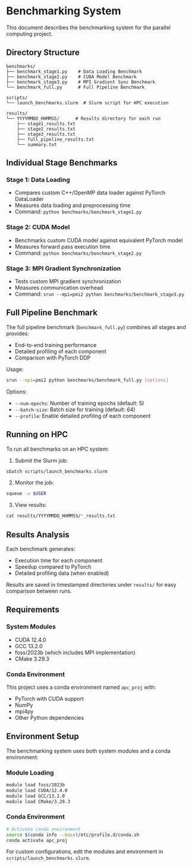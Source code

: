 # Benchmarking System

This document describes the benchmarking system for the parallel computing project.

## Directory Structure

```
benchmarks/
├── benchmark_stage1.py    # Data Loading Benchmark
├── benchmark_stage2.py    # CUDA Model Benchmark
├── benchmark_stage3.py    # MPI Gradient Sync Benchmark
└── benchmark_full.py      # Full Pipeline Benchmark

scripts/
└── launch_benchmarks.slurm  # Slurm script for HPC execution

results/
└── YYYYMMDD_HHMMSS/      # Results directory for each run
    ├── stage1_results.txt
    ├── stage2_results.txt
    ├── stage3_results.txt
    ├── full_pipeline_results.txt
    └── summary.txt
```

## Individual Stage Benchmarks

### Stage 1: Data Loading
- Compares custom C++/OpenMP data loader against PyTorch DataLoader
- Measures data loading and preprocessing time
- Command: `python benchmarks/benchmark_stage1.py`

### Stage 2: CUDA Model
- Benchmarks custom CUDA model against equivalent PyTorch model
- Measures forward pass execution time
- Command: `python benchmarks/benchmark_stage2.py`

### Stage 3: MPI Gradient Synchronization
- Tests custom MPI gradient synchronization
- Measures communication overhead
- Command: `srun --mpi=pmi2 python benchmarks/benchmark_stage3.py`

## Full Pipeline Benchmark

The full pipeline benchmark (`benchmark_full.py`) combines all stages and provides:
- End-to-end training performance
- Detailed profiling of each component
- Comparison with PyTorch DDP

Usage:
```bash
srun --mpi=pmi2 python benchmarks/benchmark_full.py [options]
```

Options:
- `--num-epochs`: Number of training epochs (default: 5)
- `--batch-size`: Batch size for training (default: 64)
- `--profile`: Enable detailed profiling of each component

## Running on HPC

To run all benchmarks on an HPC system:

1. Submit the Slurm job:
```bash
sbatch scripts/launch_benchmarks.slurm
```

2. Monitor the job:
```bash
squeue -u $USER
```

3. View results:
```bash
cat results/YYYYMMDD_HHMMSS/*_results.txt
```

## Results Analysis

Each benchmark generates:
- Execution time for each component
- Speedup compared to PyTorch
- Detailed profiling data (when enabled)

Results are saved in timestamped directories under `results/` for easy comparison between runs.

## Requirements

### System Modules
- CUDA 12.4.0
- GCC 13.2.0
- foss/2023b (which includes MPI implementation)
- CMake 3.29.3

### Conda Environment
This project uses a conda environment named `apc_proj` with:
- PyTorch with CUDA support
- NumPy
- mpi4py
- Other Python dependencies

## Environment Setup

The benchmarking system uses both system modules and a conda environment:

### Module Loading
```bash
module load foss/2023b
module load CUDA/12.4.0
module load GCC/13.2.0
module load CMake/3.29.3
```

### Conda Environment 
```bash
# Activate conda environment
source $(conda info --base)/etc/profile.d/conda.sh
conda activate apc_proj
```

For custom configurations, edit the modules and environment in `scripts/launch_benchmarks.slurm`. 